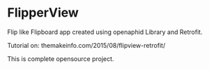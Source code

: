 # FlipperView
Flip like Flipboard app created using openaphid Library and Retrofit.


Tutorial on:
themakeinfo.com/2015/08/flipview-retrofit/

This is complete opensource project.

